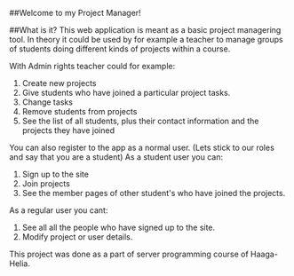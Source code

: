 ##Welcome to my Project Manager!

##What is it?
This web application is meant as a basic project managering tool. In theory it could be used by for example a teacher to manage groups of students doing different kinds of projects within a course.

With Admin rights teacher could for example:
1. Create new projects
2. Give students who have joined a particular project tasks.
3. Change tasks
4. Remove students from projects
5. See the list of all students, plus their contact information and the projects they have joined

You can also register to the app as a normal user. (Lets stick to our roles and say that you are a student)
As a student user you can:
1. Sign up to the site
2. Join projects
3. See the member pages of other student's who have joined the projects.

As a regular user you cant:
1. See all all the people who have signed up to the site.
2. Modify project or user details.

This project was done as a part of server programming course of Haaga-Helia.
